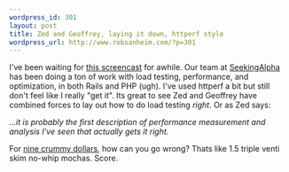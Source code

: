 ```yaml
--- 
wordpress_id: 301
layout: post
title: Zed and Geoffrey, laying it down, httperf style
wordpress_url: http://www.robsanheim.com/?p=301
---
```

I've been waiting for <a href="http://nubyonrails.topfunky.com/articles/2007/03/05/peepcode-page-caching-and-httperf">this screencast</a> for awhile.  Our team at <a href="http://seekingalpha.com">SeekingAlpha</a> has been doing a ton of work with load testing, performance, and optimization, in both Rails and PHP (ugh).  I've used httperf a bit but still don't feel like I really "get it".  Its great to see Zed and Geoffrey have combined forces to lay out how to do load testing *right*.  Or as Zed says:

<cite>...it is probably the first description of performance measurement and analysis I've seen that
actually gets it right.</cite>

For <a href="http://peepcode.com/products/benchmarking-with-httperf">nine crummy dollars</a>, how can you go wrong?  Thats like 1.5 triple venti skim no-whip mochas.  Score.
